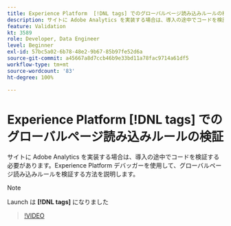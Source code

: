 ```yaml
---
title: Experience Platform  [!DNL tags] でのグローバルページ読み込みルールの検証
description: サイトに Adobe Analytics を実装する場合は、導入の途中でコードを検証する必要があります。Experience Platform デバッガーを使用して、グローバルページ読み込みルールを検証する方法を説明します。
feature: Validation
kt: 3589
role: Developer, Data Engineer
level: Beginner
exl-id: 57bc5a02-6b78-48e2-9b67-85b97fe52d6a
source-git-commit: a45667a8d7ccb46b9e33bd11a78fac9714a61df5
workflow-type: tm+mt
source-wordcount: '83'
ht-degree: 100%

---
```


# Experience Platform [!DNL tags] でのグローバルページ読み込みルールの検証

サイトに Adobe Analytics を実装する場合は、導入の途中でコードを検証する必要があります。Experience Platform デバッガーを使用して、グローバルページ読み込みルールを検証する方法を説明します。

>[!NOTE]
>
> Launch は **[!DNL tags]** になりました

>[!VIDEO](https://video.tv.adobe.com/v/31400/?quality=12&learn=on&captions=jpn)
